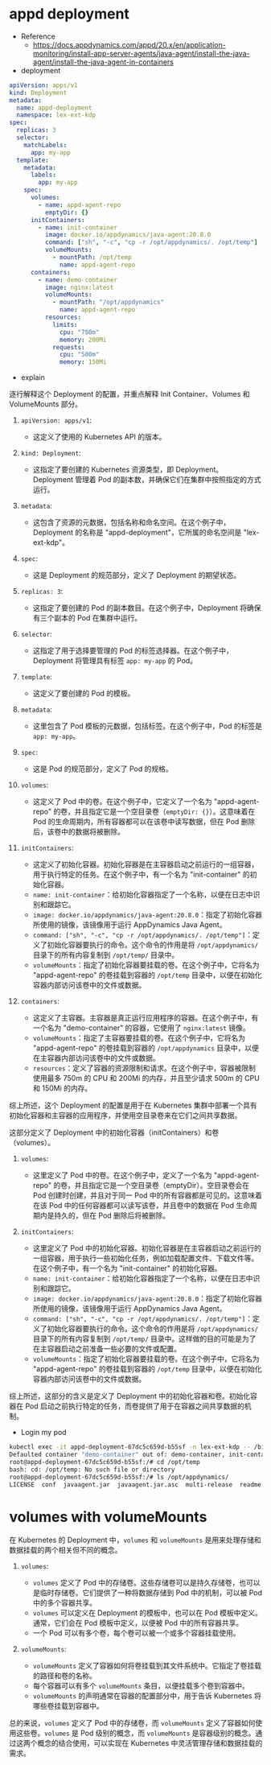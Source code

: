 # appd deployment 
- Reference
  - https://docs.appdynamics.com/appd/20.x/en/application-monitoring/install-app-server-agents/java-agent/install-the-java-agent/install-the-java-agent-in-containers
- deployment 
```yaml
apiVersion: apps/v1
kind: Deployment
metadata:
  name: appd-deployment
  namespace: lex-ext-kdp
spec:
  replicas: 3
  selector:
    matchLabels:
      app: my-app
  template:
    metadata:
      labels:
        app: my-app
    spec:
      volumes:
        - name: appd-agent-repo
          emptyDir: {}
      initContainers:
        - name: init-container
          image: docker.io/appdynamics/java-agent:20.8.0
          command: ["sh", "-c", "cp -r /opt/appdynamics/. /opt/temp"]
          volumeMounts:
            - mountPath: /opt/temp
              name: appd-agent-repo
      containers:
        - name: demo-container
          image: nginx:latest
          volumeMounts:
            - mountPath: "/opt/appdynamics"
              name: appd-agent-repo
          resources:
            limits:
              cpu: "750m"
              memory: 200Mi
            requests:
              cpu: "500m"
              memory: 150Mi

```
- explain

逐行解释这个 Deployment 的配置，并重点解释 Init Container、Volumes 和 VolumeMounts 部分。

1. `apiVersion: apps/v1`:
   - 这定义了使用的 Kubernetes API 的版本。

2. `kind: Deployment`:
   - 这指定了要创建的 Kubernetes 资源类型，即 Deployment。Deployment 管理着 Pod 的副本数，并确保它们在集群中按照指定的方式运行。

3. `metadata`:
   - 这包含了资源的元数据，包括名称和命名空间。在这个例子中，Deployment 的名称是 "appd-deployment"，它所属的命名空间是 "lex-ext-kdp"。

4. `spec`:
   - 这是 Deployment 的规范部分，定义了 Deployment 的期望状态。

5. `replicas: 3`:
   - 这指定了要创建的 Pod 的副本数目。在这个例子中，Deployment 将确保有三个副本的 Pod 在集群中运行。

6. `selector`:
   - 这指定了用于选择要管理的 Pod 的标签选择器。在这个例子中，Deployment 将管理具有标签 `app: my-app` 的 Pod。

7. `template`:
   - 这定义了要创建的 Pod 的模板。

8. `metadata`:
   - 这里包含了 Pod 模板的元数据，包括标签。在这个例子中，Pod 的标签是 `app: my-app`。

9. `spec`:
   - 这是 Pod 的规范部分，定义了 Pod 的规格。

10. `volumes`:
    - 这定义了 Pod 中的卷。在这个例子中，它定义了一个名为 "appd-agent-repo" 的卷，并且指定它是一个空目录卷（`emptyDir: {}`）。这意味着在 Pod 的生命周期内，所有容器都可以在该卷中读写数据，但在 Pod 删除后，该卷中的数据将被删除。

11. `initContainers`:
    - 这定义了初始化容器。初始化容器是在主容器启动之前运行的一组容器，用于执行特定的任务。在这个例子中，有一个名为 "init-container" 的初始化容器。
    - `name: init-container`：给初始化容器指定了一个名称，以便在日志中识别和跟踪它。
    - `image: docker.io/appdynamics/java-agent:20.8.0`：指定了初始化容器所使用的镜像，该镜像用于运行 AppDynamics Java Agent。
    - `command: ["sh", "-c", "cp -r /opt/appdynamics/. /opt/temp"]`：定义了初始化容器要执行的命令。这个命令的作用是将 `/opt/appdynamics/` 目录下的所有内容复制到 `/opt/temp/` 目录中。
    - `volumeMounts`：指定了初始化容器要挂载的卷。在这个例子中，它将名为 "appd-agent-repo" 的卷挂载到容器的 `/opt/temp` 目录中，以便在初始化容器内部访问该卷中的文件或数据。

12. `containers`:
    - 这定义了主容器。主容器是真正运行应用程序的容器。在这个例子中，有一个名为 "demo-container" 的容器，它使用了 `nginx:latest` 镜像。
    - `volumeMounts`：指定了主容器要挂载的卷。在这个例子中，它将名为 "appd-agent-repo" 的卷挂载到容器的 `/opt/appdynamics` 目录中，以便在主容器内部访问该卷中的文件或数据。
    - `resources`：定义了容器的资源限制和请求。在这个例子中，容器被限制使用最多 750m 的 CPU 和 200Mi 的内存，并且至少请求 500m 的 CPU 和 150Mi 的内存。

综上所述，这个 Deployment 的配置是用于在 Kubernetes 集群中部署一个具有初始化容器和主容器的应用程序，并使用空目录卷来在它们之间共享数据。




这部分定义了 Deployment 中的初始化容器（initContainers）和卷（volumes）。

1. `volumes`:
   - 这里定义了 Pod 中的卷。在这个例子中，定义了一个名为 "appd-agent-repo" 的卷，并且指定它是一个空目录卷（emptyDir）。空目录卷会在 Pod 创建时创建，并且对于同一 Pod 中的所有容器都是可见的。这意味着在该 Pod 中的任何容器都可以读写该卷，并且卷中的数据在 Pod 生命周期内是持久的，但在 Pod 删除后将被删除。

2. `initContainers`:
   - 这里定义了 Pod 中的初始化容器。初始化容器是在主容器启动之前运行的一组容器，用于执行一些初始化任务，例如加载配置文件、下载文件等。在这个例子中，有一个名为 "init-container" 的初始化容器。
   - `name: init-container`：给初始化容器指定了一个名称，以便在日志中识别和跟踪它。
   - `image: docker.io/appdynamics/java-agent:20.8.0`：指定了初始化容器所使用的镜像，该镜像用于运行 AppDynamics Java Agent。
   - `command: ["sh", "-c", "cp -r /opt/appdynamics/. /opt/temp"]`：定义了初始化容器要执行的命令。这个命令的作用是将 `/opt/appdynamics/` 目录下的所有内容复制到 `/opt/temp/` 目录中。这样做的目的可能是为了在主容器启动之前准备一些必要的文件或配置。
   - `volumeMounts`：指定了初始化容器要挂载的卷。在这个例子中，它将名为 "appd-agent-repo" 的卷挂载到容器的 `/opt/temp` 目录中，以便在初始化容器内部访问该卷中的文件或数据。

综上所述，这部分的含义是定义了 Deployment 中的初始化容器和卷。初始化容器在 Pod 启动之前执行特定的任务，而卷提供了用于在容器之间共享数据的机制。


- Login my pod 
```bash
kubectl exec -it appd-deployment-67dc5c659d-b55sf -n lex-ext-kdp -- /bin/bash
Defaulted container "demo-container" out of: demo-container, init-container (init)
root@appd-deployment-67dc5c659d-b55sf:/# cd /opt/temp
bash: cd: /opt/temp: No such file or directory
root@appd-deployment-67dc5c659d-b55sf:/# ls /opt/appdynamics/
LICENSE  conf  javaagent.jar  javaagent.jar.asc  multi-release	readme.txt  readme.txt.asc  ver20.8.0.30686
```


# volumes with volumeMounts
在 Kubernetes 的 Deployment 中，`volumes` 和 `volumeMounts` 是用来处理存储和数据挂载的两个相关但不同的概念。

1. `volumes`:
   - `volumes` 定义了 Pod 中的存储卷。这些存储卷可以是持久存储卷，也可以是临时存储卷。它们提供了一种将数据存储到 Pod 中的机制，可以被 Pod 中的多个容器共享。
   - `volumes` 可以定义在 Deployment 的模板中，也可以在 Pod 模板中定义。通常，它们会在 Pod 模板中定义，以便被 Pod 中的所有容器共享。
   - 一个 Pod 可以有多个卷，每个卷可以被一个或多个容器挂载使用。

2. `volumeMounts`:
   - `volumeMounts` 定义了容器如何将卷挂载到其文件系统中。它指定了卷挂载的路径和卷的名称。
   - 每个容器可以有多个 `volumeMounts` 条目，以便挂载多个卷到容器中。
   - `volumeMounts` 的声明通常在容器的配置部分中，用于告诉 Kubernetes 将哪些卷挂载到容器中。

总的来说，`volumes` 定义了 Pod 中的存储卷，而 `volumeMounts` 定义了容器如何使用这些卷。`volumes` 是 Pod 级别的概念，而 `volumeMounts` 是容器级别的概念。通过这两个概念的结合使用，可以实现在 Kubernetes 中灵活管理存储和数据挂载的需求。
